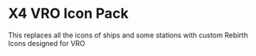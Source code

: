 # X4 VRO Icon Pack
This replaces all the icons of ships and some stations with custom Rebirth Icons designed for VRO
